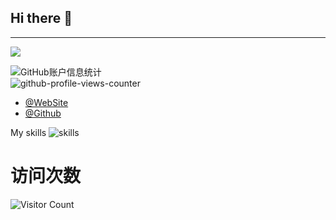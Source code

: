 ## Hi there 👋

---

[![](https://raw.githubusercontent.com/Xhofe/Xhofe/main/out/github-snake-dark.svg)](https://github.com/gift95)


<!--
**gift95/gift95** is a ✨ _special_ ✨ repository because its `README.md` (this file) appears on your GitHub profile.

Here are some ideas to get you started:

- 🔭 I’m currently working on ...
- 🌱 I’m currently learning ...
- 👯 I’m looking to collaborate on ...
- 🤔 I’m looking for help with ...
- 💬 Ask me about ...
- 📫 How to reach me: ...
- 😄 Pronouns: ...
- ⚡ Fun fact: ...
-->

![GitHub账户信息统计](https://github-readme-stats.vercel.app/api/top-langs/?username=gift95&layout=compact&hide_border=false&theme=flat&no-bg=true)  
![github-profile-views-counter](https://komarev.com/ghpvc/?username=gift95&color=brightgreen)

- [@WebSite](https://www.hnlyx.top)
- [@Github](https://github.com/gift95)

My skills
![skills](https://skillicons.dev/icons?perline=6&i=java,idea,vscode,git,github,html,js,vue,vim,linux,ubuntu,md,nginx,redis,mysql,docker,eclipse,maven)

# 访问次数
![Visitor Count](https://profile-counter.glitch.me/BoomManager/count.svg) 


